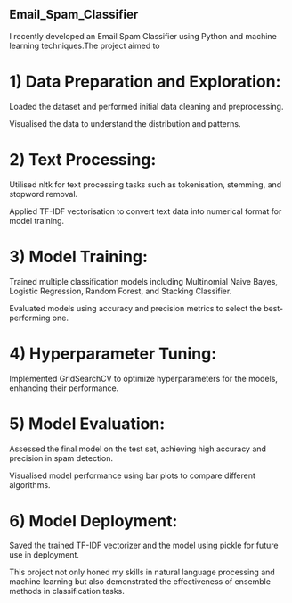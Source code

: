 ## Email_Spam_Classifier


I recently developed an Email Spam Classifier using Python and machine learning techniques.The project aimed to

# 1) Data Preparation and Exploration:

Loaded the dataset and performed initial data cleaning and preprocessing.

Visualised the data to understand the distribution and patterns.

# 2) Text Processing:

Utilised nltk for text processing tasks such as tokenisation, stemming, and stopword removal.

Applied TF-IDF vectorisation to convert text data into numerical format for model training.

# 3) Model Training:

Trained multiple classification models including Multinomial Naive Bayes, Logistic Regression, Random Forest, and Stacking Classifier.

Evaluated models using accuracy and precision metrics to select the best-performing one.

# 4) Hyperparameter Tuning:

Implemented GridSearchCV to optimize hyperparameters for the models, enhancing their performance.

# 5) Model Evaluation:

Assessed the final model on the test set, achieving high accuracy and precision in spam detection.

Visualised model performance using bar plots to compare different algorithms.

# 6) Model Deployment:

Saved the trained TF-IDF vectorizer and the model using pickle for future use in deployment.

This project not only honed my skills in natural language processing and machine learning but also demonstrated the effectiveness of ensemble methods in classification tasks. 


